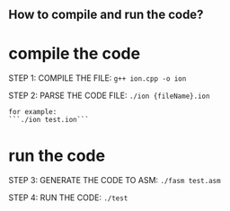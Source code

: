 ## How to compile and run the code?

# compile the code

STEP 1: 
COMPILE THE FILE:
```g++ ion.cpp -o ion```

STEP 2: 
PARSE THE CODE FILE:
```./ion {fileName}.ion```

    for example:
    ```./ion test.ion```

# run the code

STEP 3:
GENERATE THE CODE TO ASM:
```./fasm test.asm```

STEP 4:
RUN THE CODE:
``` ./test ```